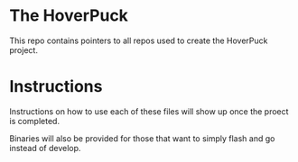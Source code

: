 # The HoverPuck
This repo contains pointers to all repos used to create the HoverPuck project.

# Instructions
Instructions on how to use each of these files will show up once the proect is completed.

Binaries will also be provided for those that want to simply flash and go instead of develop.
